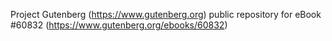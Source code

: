 Project Gutenberg (https://www.gutenberg.org) public repository for eBook #60832 (https://www.gutenberg.org/ebooks/60832)
